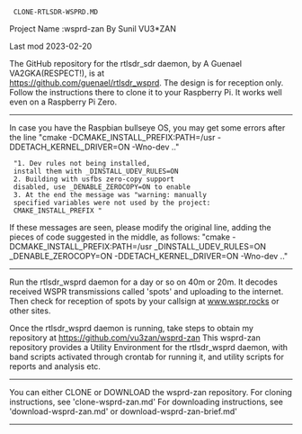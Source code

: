      CLONE-RTLSDR-WSPRD.MD
 Project Name :wsprd-zan
 By Sunil VU3*ZAN
 
 Last mod 2023-02-20
 
The GitHub repository for the rtlsdr_sdr daemon, 
by A Guenael VA2GKA(RESPECT!), is at  
https://github.com/guenael/rtlsdr_wsprd. The design
is for reception only. Follow the instructions there 
to clone it to your Raspberry Pi. It works well even on a 
Raspberry Pi Zero. 

--------------------------------------------

In case you have the Raspbian bullseye OS, you may 
get some errors after the line
"cmake -DCMAKE_INSTALL_PREFIX:PATH=/usr -DDETACH_KERNEL_DRIVER=ON -Wno-dev .."

     "1. Dev rules not being installed, 
     install them with _DINSTALL_UDEV_RULES=ON 
     2. Building with usfbs zero-copy support 
     disabled, use _DENABLE_ZEROCOPY=ON to enable 
     3. At the end the message was "warning: manually 
     specified variables were not used by the project: 
     CMAKE_INSTALL_PREFIX "

If these messages are seen, please modify the original line, 
adding the pieces of code suggested in the middle, 
as follows:
"cmake -DCMAKE_INSTALL_PREFIX:PATH=/usr _DINSTALL_UDEV_RULES=ON _DENABLE_ZEROCOPY=ON -DDETACH_KERNEL_DRIVER=ON -Wno-dev .."

--------------------------------------------

Run the rtlsdr_wsprd daemon for a day or so on 
40m or 20m. It decodes received WSPR transmissions 
called 'spots' and uploading to the internet. Then 
check for reception of spots by your callsign at 
www.wspr.rocks or other sites.  

Once the rtlsdr_wsprd daemon is running, take steps
to obtain my repository at 
https://github.com/vu3zan/wsprd-zan 
This wsprd-zan repository provides a Utility Environment 
for the rtlsdr_wsprd daemon, with band scripts activated 
through crontab for running it, and utility scripts 
for reports and analysis etc.

--------------------------------------------

You can either CLONE or DOWNLOAD the wsprd-zan repository.
For cloning instructions, see 'clone-wsprd-zan.md'
For downloading instructions, see 'download-wsprd-zan.md' or download-wsprd-zan-brief.md'

--------------------------------------------
